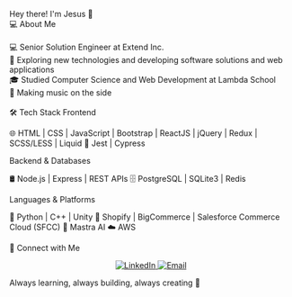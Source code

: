Hey there! I'm Jesus 👋 <br/>
💻 About Me <br/>
<br/>
💻 Senior Solution Engineer at Extend Inc. <br/>
🤔 Exploring new technologies and developing software solutions and web applications <br/>
🎓 Studied Computer Science and Web Development at Lambda School <br/>
🎵 Making music on the side <br/>
<br/>
🛠 Tech Stack 
Frontend

🌐 HTML | CSS | JavaScript | Bootstrap | ReactJS | jQuery | Redux | SCSS/LESS | Liquid
🧪 Jest | Cypress

Backend & Databases

🛢 Node.js | Express | REST APIs
🗄️ PostgreSQL | SQLite3 | Redis

Languages & Platforms

🐍 Python | C++ | Unity
🛒 Shopify | BigCommerce | Salesforce Commerce Cloud (SFCC)
🤖 Mastra AI
☁️ AWS

🤝 Connect with Me
<p align="center">
<a href="https://www.linkedin.com/in/jesuscguerrero/">
  <img alt="LinkedIn" src="https://img.shields.io/badge/LinkedIn-Jesus%20Clement%20Guerrero-0077B5?style=for-the-badge&logo=linkedin&logoColor=white">
</a>
<a href="mailto:jesusclementguerrero@gmail.com">
  <img alt="Email" src="https://img.shields.io/badge/Email-jesusclementguerrero@gmail.com-D14836?style=for-the-badge&logo=gmail&logoColor=white">
</a>
</p>

Always learning, always building, always creating 🚀
